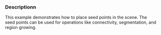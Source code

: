 ### Descriptionn

This example demonstrates how to place seed points in the scene. The seed points can be used for operations like connectivity, segmentation, and region growing.
